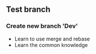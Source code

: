 ## Test branch
### Create new branch 'Dev'

- Learn to use merge and rebase
- Learn the common knowledge 
